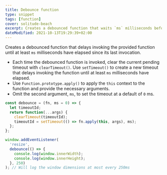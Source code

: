 ```yaml
---
title: Debounce function
type: snippet
tags: [function]
cover: solitude-beach
excerpt: Creates a debounced function that waits `ms` milliseconds before invoking the provided function again.
dateModified: 2021-10-13T19:29:39+02:00
---
```


Creates a debounced function that delays invoking the provided function until at least `ms` milliseconds have elapsed since its last invocation.

- Each time the debounced function is invoked, clear the current pending timeout with `clearTimeout()`. Use `setTimeout()` to create a new timeout that delays invoking the function until at least `ms` milliseconds have elapsed.
- Use `Function.prototype.apply()` to apply the `this` context to the function and provide the necessary arguments.
- Omit the second argument, `ms`, to set the timeout at a default of `0` ms.

```js
const debounce = (fn, ms = 0) => {
  let timeoutId;
  return function(...args) {
    clearTimeout(timeoutId);
    timeoutId = setTimeout(() => fn.apply(this, args), ms);
  };
};
```

```js
window.addEventListener(
  'resize',
  debounce(() => {
    console.log(window.innerWidth);
    console.log(window.innerHeight);
  }, 250)
); // Will log the window dimensions at most every 250ms
```
